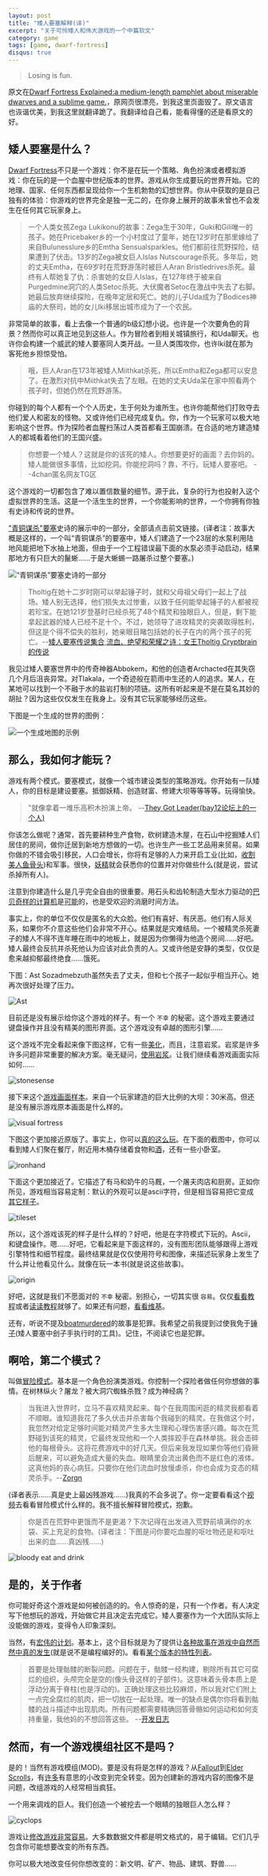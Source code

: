 ```yaml
---
layout: post
title: "矮人要塞解释(译)"
excerpt: "关于可怜矮人和伟大游戏的一个中篇软文"
category: game
tags: [game, dwarf-fortress]
disqus: true
---
```



> Losing is fun.

原文在[Dwarf Fortress Explained:a medium-length pamphlet about miserable dwarves and a sublime game.](http://df.zweistein.cz/)，原网页很漂亮，到我这里页面毁了。原文语言也诙谐优美，到我这里就翻译跪了。我翻译给自己看，能看得懂的还是看原文的好。

## 矮人要塞是什么？

[Dwarf Fortress](http://www.bay12games.com/dwarves/)不只是一个游戏：你不是在玩一个策略、角色扮演或者模拟游戏：你在玩的是一个血腥中世纪版本的世界。游戏从你生成要玩的世界开始。它的地理、国家、任何东西都呈现给你一个生机勃勃的幻想世界。你从中获取的是自己独有的体验：你游戏的世界完全是独一无二的，在你身上展开的故事未曾也不会发生在任何其它玩家身上。

> 一个人类女孩Zega Lukikonu的故事：Zega生于30年，Guki和Gili唯一的孩子。她在Pricebaker乡的一个小村度过了童年，她在12岁时在那里嫁给了来自Bulunesslure乡的Emtha Sensualsparkles。他们都前往荒野探险，结果遭到了伏击。13岁的Zega被女巨人Islas Nutscourage杀死。多年后，她的丈夫Emtha，在69岁时在荒野游荡时被巨人Aran Bristledrives杀死。最终有人帮她复了仇：杀害她的女巨人Islas，在127年终于被来自Purgedmine洞穴的人类Setoc杀死。大伏魔者Setoc在激战中失去了右脚。她最后放弃继续探险，在晚年定居和死亡。她的儿子Uda成为了Bodices神庙的大祭司，她的女儿Iki移居出城市成为了一个农民。

非常简单的故事，看上去像一个普通的b级幻想小说。也许是一个次要角色的背景？然而你可以真正地见到这些人。作为冒险者到相关城镇旅行，和Uda聊天。也许你会构建一个威武的矮人要塞同人类开战。一旦人类围攻你，也许Iki就在那为客死他乡担惊受怕。

> 哦，巨人Aran在173年被矮人Miithkat杀死，所以Emtha和Zega都可以安息了。在激烈对抗中Miithkat失去了左眼。在她的丈夫Uda呆在家中照看两个孩子时，但她仍然在荒野游荡。

你碰到的每个人都有一个个人历史，生于何处为谁所生。也许你能帮他们打败夺去他们爱人和密友的怪物。又或许他们已经完成复仇。你，作为一个玩家可以极大地影响这个世界。作为探险者血腥扫荡过人类首都看王国崩溃。在合适的地方建造矮人的都城看着他们的王国兴盛。

> 你想要一个矮人？这就是你的该死的矮人。你想要更好的画面？去你妈的。矮人能做很多事情，比如挖洞。你能挖洞吗？靠，不行。玩矮人要塞吧。    --4chan匿名网友TG区

这个游戏的一切都包含了难以置信数量的细节。源于此，复杂的行为也投射入这个虚拟世界的生活。这是一个活生生的世界，一个你能影响的世界，一个你拥有你独有史诗和传说的世界。

["青铜谋杀"要塞](http://dwarffortresswiki.org/index.php/v0.31:Stories/Bronzemurder)史诗的展示中的一部分，全部请点击前文链接。(译者注：故事大概是这样的，一个叫“青铜谋杀”的要塞中，矮人们建造了一个23层的水泵利用陆地风能把地下水抽上地面，但由于一个工程错误最下面的水泵必须手动启动，结果那地方有只巨大的鬣蜥……于是大蜥蜴一路屠杀过整个要塞。)

![“青铜谋杀”要塞史诗的一部分](http://df.zweistein.cz/screens/bronzemurdered_small.png)

> Tholtig在她十二岁时刚可以举起锤子时，就和父母祖父母们一起上了战场。矮人别无选择，他们损失太过惨重，以致于任何能举起锤子的人都被视若珍宝。在她121岁登基时已经杀死了48个精灵和独眼巨人，但是，剩下能拿起武器的矮人已经不足十个。不过，她领导了进攻精灵的突袭取得胜利，但这是个得不偿失的胜利，她亲眼目睹包括她的长子在内的两个孩子的死亡。--[矮人要塞传说集合](http://www.bay12forums.com/smf/index.php?topic=41896.msg762007#msg762007),[流血、绝望和荣耀之诗：女王Tholtig Cryptbrain的传说](http://www.bay12forums.com/smf/index.php?topic=42702.msg790500#msg790500)

我见过矮人要塞世界中的传奇神器Abbokem，和他的创造者Archacted在其失窃几个月后沮丧异常。对Tlakala，一个奇迹般在箭雨中生还的人的追求。某人，在某地可以找到一个不融于水的盐岩打制的项链。这所有听起来是不是在莫名其妙的胡扯？因为这些仅仅发生在我身上。没有其它玩家能够经历这些。

下图是一个生成的世界的图例：

![一个生成地图的示例](http://df.zweistein.cz/screens/world_small.png)

## 那么，我如何才能玩？

游戏有两个模式。要塞模式，就像一个城市建设类型的策略游戏。你开始有一队矮人，你的目标是建设要塞。抵御妖精、创造财富、修建大坝等等等等。玩得愉快。

> "就像拿着一堆乐高积木扮演上帝。 --[They Got Leader(bay12论坛上的一个人)](http://www.bay12forums.com/smf/index.php?topic=45497.msg892430#msg892430)

你该怎么做呢？通常，首先要耕种生产食物，砍树建造木屋，在石山中挖掘矮人们居住的房间，做你迁居到新地方想做的一切。也许生产一些工艺品用来贸易。如果你做的不错会吸引移民，人口会增长，你将有足够的人力来开启工业(比如，[收割美人鱼骨头](http://www.bay12forums.com/smf/index.php?topic=25967.0))和军事。很快，[妖精](http://df.magmawiki.com/index.php/Goblin_christmas)就会获悉你的位置并对你做些什么(就是说，尝试杀掉所有人)。

注意到你建造什么是几乎完全自由的很重要。用石头和齿轮制造大型水力驱动的[巴贝奇样的计算机](http://boingboing.net/2010/04/15/colossal-turing-mach.html)是[可能](http://mkv25.net/dfma/map-8269)的，也是受欢迎的消磨时间方法。

事实上，你的单位不仅仅是匿名的大众脸。他们有喜好、有厌恶。他们有人际关系，如果你不介意这些他们会非常不开心。结果就是灾难结局。一个被精灵杀死妻子的矮人不得不连年睡在雨中的地板上，就是因为你懒得为他造个房间……好吧。矮人最终会反抗并杀死他认为应该对此负责的人。又或许他是安静的类型，仅仅是愈来越抑郁最终绝食……饿死。

下图：Ast Sozadmebzuth虽然失去了丈夫，但和七个孩子一起似乎相当开心。她再次很好处理了压力。

![Ast](http://df.zweistein.cz/screens/detail_large.png)

目前还是没有展示给你这个游戏的样子。有一个 `不幸` 的秘密。这个游戏主要通过键盘操作并且没有精美的图形界面。这个游戏没有卓越的图形引擎……

这个游戏不完全看起来像下图这样，它有一些[美化](http://www.bay12forums.com/smf/index.php?topic=43260.msg810621#msg810621)，而且，注意岩浆。岩浆是许多许多问题非常重要的解决方案。毫无疑问，[使用岩浆](http://df.magmawiki.com/index.php/Magma)。让我们继续看游戏画面实际如何……

![stonesense](http://df.zweistein.cz/screens/stonesense_small.png)

接下来这个[游戏画面样本](http://www.bay12forums.com/smf/index.php?topic=39541.msg677616#msg677616)。来自一个玩家建造的巨大比例的大坝：30米高。但还是没有展示游戏原本画面是什么样的。

![visual fortress](http://df.zweistein.cz/screens/visualiser_small.png)

下图这个更加接近原版了。事实上，你可以[真的这么玩](http://goblinart.pl/vg-eng/df.php)。在下面的截图中，你可以看到矮人们聚在餐厅，附近用木桶存储着食物和[酒](http://df.magmawiki.com/index.php/Booze)，还有一些小卧室。

![ironhand](http://df.zweistein.cz/screens/mayday_small.png)

下面这个更加接近了。它描述了有马和奶牛的马厩，一个屠夫肉店和厨房。正如你所见，游戏相当容易定制：默认的外观可以是ascii字符，但是相当容易把它变成[其它样子](http://df.magmawiki.com/index.php/Tileset_repository)。

![tileset](http://df.zweistein.cz/screens/map_small.png)

所以，这个游戏该死的样子是什么样的？好吧，他是在字符模式下玩的。Ascii，和键盘操作。嗯……好吧，它看起来是下面这样的，没有图形团队能够跟得上游戏引擎特性和细节程度。最终结果就是仅仅使用符号和图像，来描述玩家身上发生了什么并让他看见什么。就像在玩一本书(就是说这些故事)。

![origin](http://df.zweistein.cz/screens/ambush_small.png)

好吧，这就是我们不愿面对的 `不幸` 秘密。别担心，一切其实很 `容易`。仅仅[看看教程](https://www.youtube.com/playlist?list=PL06686270DA5FF439)或者[读读教程](http://afteractionreporter.com/2009/02/09/the-complete-and-utter-newby-tutorial-for-dwarf-fortress-part-1-wtf/)就够了。如果还有问题，[看看维基](http://df.magmawiki.com/index.php/Main_Page)。

还有，听说不提及[boatmurdered](http://lparchive.org/Dwarf-Fortress-Boatmurdered/)的故事是犯罪。我希望之前我提到过使我免于[锤子](http://df.magmawiki.com/index.php/Hammerer)(矮人要塞中刽子手执行时的工具)。记住，不阅读它也是犯罪。

## 啊哈，第二个模式？


叫做[冒险模式](http://df.magmawiki.com/index.php/Adventurer_mode)。基本是一个角色扮演类游戏。你控制一个探险者做任何你想做的事情。在树林纵火？屠龙？被大洞穴蜘蛛杀戮？成为神经病？

> 当我进入世界时，立马不喜欢精灵起来。每个在我周围闲逛的精灵我都看着不顺眼。谁知道我花了多久伏击并杀害每个我碰到的精灵。在我做这个时，我忽然对给定足够时间能对精灵产生多大生理和心理伤害感兴趣。每次在荒野碰到该死的精灵，它最终发现他和一个人类摔跤手在森林单挑。我会击碎他的每根骨头。这将花费游戏中的好几天。但后来我发现如果你等他们昏厥后醒来，可以避免造成大量的失血。眼睛里会流出黄色而不是红色的液体。这真他妈的丧心病狂。只要你在他们流血时放慢虐杀，你也会成为变态的精灵杀手。--[Zorgn](http://www.bay12games.com/forum/index.php?topic=27591.msg336669#msg336669)

(译者表示……真是史上最凶残游戏……)我真的不会多说了。你一定要看看这个[视频](http://www.youtube.com/watch?v=Y5mzqfZF1mM)去看看冒险模式什么样的。我不擅长解释冒险模式，抱歉。

> 你是否在荒野中更饿而不是更渴？下次记得在出发进入荒野前填满你的水袋、买上充足的食物。(译者注：下图是问你要吃血腥的呕吐物还是和呕吐出来的血……真凶残……)

![bloody eat and drink](http://df.zweistein.cz/screens/adventurer_small.png)

## 是的，关于作者

你可能好奇这个游戏是如何被创造的的。令人惊奇的是，只有一个作者。有人决定写下他想玩的游戏，开始做它并且决定去完成它。矮人要塞作为一个大团队实际上没能做的游戏，变得令人印象深刻。

当然，有[宏伟的计划](http://www.bay12games.com/dwarves/dev.html)。基本上，这个目标就是为了提供让[各种故事在游戏中自然而然中真的发生](http://www.bay12games.com/dwarves/dev_story.html)(就是说不是编程编好的)。看看[某个版本的特性列表](http://docs.google.com/Doc?docid=0AT8EQVUjrv96ZGc5cnBwOHZfMjgyY3FzZHFtanA&hl=en)。

> 首要是处理骷髅的断裂问题。问题在于，骷髅一经构建，剔除所有其它可腐烂的组织，头颅完全是空的(像头骨这样的子部件)。这意味着头骨本质上是浮动分离于脊柱(也是浮动的)。正确处理这些比较麻烦，所以我对它们附上一点完全腐烂的肌肉，把一切放在一起处理。唯一的缺点是偶尔你将看到骷髅的战斗描述中出现肌肉。所有问题都需要精确回答骨骼如何运动和如何支持重量，我他妈的不想回答这些。 --[开发日志](http://www.bay12games.com/dwarves/dev_now.html)

## 然而，有一个游戏模组社区不是吗？

是的！当然有游戏模组(MOD)。要是没有将是怎样的游戏？从[Fallout](http://www.bay12games.com/forum/index.php?topic=22554.75)到[Elder Scrolls](http://www.bay12games.com/forum/index.php?topic=48197.0)，有[许多](http://www.bay12games.com/forum/index.php?topic=28829.0)有意思的小改变到完全转变。因为创建新的游戏内容的图像不是问题，改组游戏的人经常相当疯狂。

一个用来调戏的巨人。我们创造一个被挖去一个眼睛的独眼巨人怎么样？

![cyclops](http://df.zweistein.cz/screens/giant_small.png)

游戏让[修改游戏非常容易](http://df.magmawiki.com/index.php/Modding_Guide)。大多数数据文件都是明文格式的，易于编辑。它们几乎包含你可能想要改变的所有东西。

你可以极大地改变任何你想改变的：新文明、矿产、物品、建筑、野兽……
